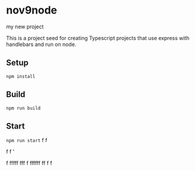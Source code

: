 # nov9node

my new project

This is a project seed for creating Typescript projects that use express with handlebars and run on node.

## Setup

`npm install`

## Build

`npm run build`

## Start

`npm run start`
f
f

f
f
'



f
fffff
fff
f
ffffff
ff
f
f
